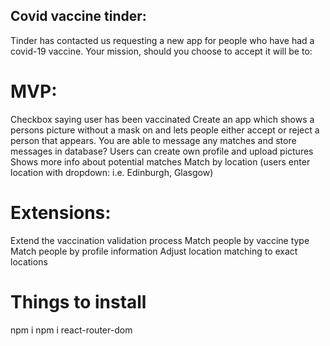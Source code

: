 ## Covid vaccine tinder:

Tinder has contacted us requesting a new app for people who have had a covid-19 vaccine. Your mission, should you choose to accept it will be to:

# MVP:
Checkbox saying user has been vaccinated
Create an app which shows a persons picture without a mask on and lets people either accept or reject a person that appears.  You are able to message any matches and store messages in database?
Users can create own profile and upload pictures
Shows more info about potential matches
Match by location (users enter location with dropdown: i.e. Edinburgh, Glasgow)

# Extensions:
Extend the vaccination validation process
Match people by vaccine type
Match people by profile information
Adjust location matching to exact locations

# Things to install
npm i
npm i react-router-dom